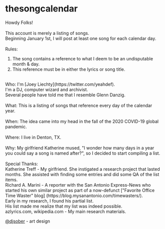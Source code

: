 # thesongcalendar

Howdy Folks!<br><br>
This account is merely a listing of songs.<br>
Beginning January 1st, I will post at least one song for each calendar day.<br>
<br>
Rules:<br>
1. The song contains a reference to what I deem to be an undisputable month & day.<br>
2. This reference must be in either the lyrics or song title.<br>
<br>
Who: I'm [Joey Liechty](https://twitter.com/yeahdef).<br>
I'm a DJ, computer wizard and archivist.<br>
Several people have told me that I resemble Glenn Danzig.<br>
<br>
What: This is a listing of songs that reference every day of the calendar year.<br>
<br>
When: The idea came into my head in the fall of the 2020 COVID-19 global pandemic.<br>
<br>
Where: I live in Denton, TX.<br>
<br>
Why: My girlfriend Katherine mused, "I wonder how many days in a year you could say a song is named after?", so I decided to start compiling a list.<br>
<br>
Special Thanks:<br>
Katherine Treff - My girlfriend. She instigated a research project that lasted months. She assisted with finding some entries and did some QA of the list items.<br>
Richard A. Marini - A reporter with the San Antonio Express-News who started his own similar project as part of a now-defunct ["Favorite Office Time Waster" blog] (https://blog.mysanantonio.com/timewasters/).<br>
Early in my research, I found his partial list.<br>
His list made me realize that my list was indeed possible.<br>
azlyrics.com, wikipedia.com - My main research materials.<br>

[@djsober](https://twitter.com/sober1) - art design
